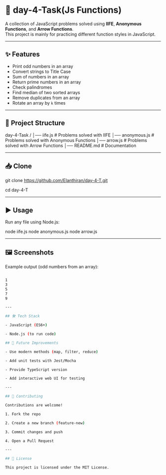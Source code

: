 # 🚀 day-4-Task(Js Functions)

A collection of JavaScript problems solved using **IIFE**, **Anonymous Functions**, and **Arrow Functions**.  
This project is mainly for practicing different function styles in JavaScript.

---

## ✨ Features
- Print odd numbers in an array  
- Convert strings to Title Case  
- Sum of numbers in an array  
- Return prime numbers in an array  
- Check palindromes  
- Find median of two sorted arrays  
- Remove duplicates from an array  
- Rotate an array by `k` times  

---

## 📂 Project Structure
day-4-Task /
│── iife.js # Problems solved with IIFE
│── anonymous.js # Problems solved with Anonymous Functions
│── arrow.js # Problems solved with Arrow Functions
│── README.md # Documentation



---

## 📥 Clone

 git clone https://github.com/Elanthiran/day-4-T.git
 
 cd day-4-T



---

## ▶️ Usage

Run any file using Node.js:

node iife.js
node anonymous.js
node arrow.js

---

## 🖼️ Screenshots

Example output (odd numbers from an array):
```bash

1
3
5
7
9

---

## 🛠️ Tech Stack

- JavaScript (ES6+)

- Node.js (to run code)

## 🚧 Future Improvements

- Use modern methods (map, filter, reduce)

- Add unit tests with Jest/Mocha

- Provide TypeScript version

- Add interactive web UI for testing

---

## 🤝 Contributing

Contributions are welcome!

1. Fork the repo

2. Create a new branch (feature-new)

3. Commit changes and push

4. Open a Pull Request

---

## 📜 License

This project is licensed under the MIT License.
